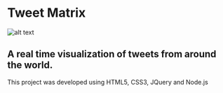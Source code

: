 # Tweet Matrix

![alt text](http://anthonydel.com/res/images/tweet-matrix.jpeg)

## A real time visualization of tweets from around the world.

This project was developed using HTML5, CSS3, JQuery and Node.js


